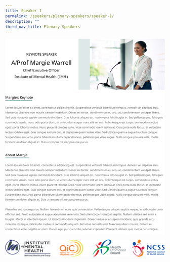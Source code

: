```yaml
---
title: Speaker 1
permalink: /speakers/plenary-speakers/speaker-1/
description: ""
third_nav_title: Plenary Speakers
---
```

![](/images/Frame%205.png)

![](/images/Footer.png)